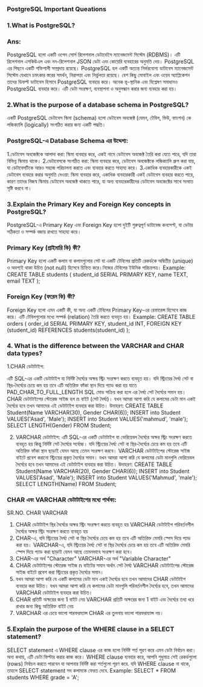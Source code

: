 ### PostgreSQL Important Queations

### 1.What is PostgreSQL?
### Ans:
 PostgreSQL হলো একটি ওপেন সোর্স রিলেশনাল ডেটাবেইস ম্যানেজমেন্ট সিস্টেম (RDBMS)। 
 এটি রিলেশনাল এসকিউএল এবং নন-রিলেশনাল JSON ডেটা এবং কোয়েরি ব্যবহারের অনুমতি দেয়।
 PostgreSQL এর পিছনে একটি শক্তিশালী সম্প্রদায় রয়েছে। PostgreSQL হল একটি অত্যন্ত নির্ভরযোগ্য 
 ডাটাবেস ম্যানেজমেন্ট সিস্টেম যেখানে চমৎকার স্তরের সমর্থন, নিরাপত্তা এবং নির্ভুলতা রয়েছে। বেশ কিছু মোবাইল
 এবং ওয়েব অ্যাপ্লিকেশন তাদের ডিফল্ট ডাটাবেস হিসাবে PostgreSQL ব্যবহার করে। অনেক ভূ-স্থানিক এবং বিশ্লেষণ সমাধানও PostgreSQL ব্যবহার করে।
এটি ডেটা সংরক্ষণ, ব্যবস্থাপনা ও অনুসন্ধান করার জন্য ব্যবহার করা হয়।

### 2.What is the purpose of a database schema in PostgreSQL?
একটি PostgreSQL ডেটাবেস স্কিমা (schema) হলো ডেটাবেস অবজেক্ট (যেমন, টেবিল, ভিউ, ফাংশন) কে লজিক্যালি (logically) সংগঠিত করার জন্য একটি পদ্ধতি।
### PostgreSQL-এ Database Schema এর উদ্দেশ্য:
1.ডেটাবেস অবজেক্টকে আলাদা করা:
স্কিমা ব্যবহার করে, একই নামে ডেটাবেস অবজেক্ট তৈরি করা যেতে পারে, যদি তারা বিভিন্ন স্কিমায় থাকে। 
2.ডেটাবেসকে সংগঠিত করা:
স্কিমা ব্যবহার করে, ডেটাবেস অবজেক্টকে লজিক্যালি  গ্রুপ করা যায়, যা ডেটাবেসটিকে আরও সহজে পরিচালনা করতে এবং ব্যবহার করতে সাহায্য করে। 
3.একাধিক ব্যবহারকারীকে একই ডেটাবেস ব্যবহার করার অনুমতি দেওয়া:
স্কিমা ব্যবহার করে, একাধিক ব্যবহারকারী একই ডেটাবেস ব্যবহার করতে পারে, কারণ তাদের নিজস্ব স্কিমায় ডেটাবেস অবজেক্ট থাকতে পারে,
যা অন্য ব্যবহারকারীদের ডেটাবেস অবজেক্টের সাথে সংঘাত সৃষ্টি করবে না। 
### 3.Explain the Primary Key and Foreign Key concepts in PostgreSQL?
PostgreSQL-এ Primary Key এবং Foreign Key হলো দুইটি গুরুত্বপূর্ণ ডাটাবেজ কনসেপ্ট, যা ডেটার সঠিকতা ও সম্পর্ক বজায় রাখতে সাহায্য করে।
### Primary Key (প্রাইমারি কি) কী?
Primary Key হলো একটি কলাম বা কলামগুলোর সেট যা একটি টেবিলের প্রতিটি রেকর্ডকে অদ্বিতীয় (unique) ও অবশ্যই থাকা উচিত (not null) হিসেবে চিহ্নিত করে।নিজের টেবিলের ইউনিক পরিচয়পত্র।
 Example:
 CREATE TABLE students (
    student_id SERIAL PRIMARY KEY,
    name TEXT,
    email TEXT
);
### Foreign Key (ফরেন কি) কী?
Foreign Key হলো এমন একটি কী, যা অন্য একটি টেবিলের Primary Key-এর রেফারেন্স হিসেবে কাজ করে। এটি টেবিলগুলোর মধ্যে সম্পর্ক (relation) তৈরি করতে ব্যবহৃত হয়।
Example:
CREATE TABLE orders (
    order_id SERIAL PRIMARY KEY,
    student_id INT,
    FOREIGN KEY (student_id) REFERENCES students(student_id)
);
### 4. What is the difference between the VARCHAR and CHAR data types?
1.CHAR ডেটাটাইপ:

এটি SQL-এর একটি ডেটাটাইপ যা নির্দিষ্ট দৈর্ঘ্যের অক্ষর স্ট্রিং সংরক্ষণ করতে ব্যবহৃত হয়। যদি স্ট্রিংয়ের দৈর্ঘ্য সেট বা স্থির-দৈর্ঘ্যের চেয়ে কম হয় তবে এটি অতিরিক্ত ফাঁকা স্থান দিয়ে প্যাড করা হয় যাতে PAD_CHAR_TO_FULL_LENGTH SQL মোড সক্রিয় করা হলে এর দৈর্ঘ্য সেট দৈর্ঘ্যের সমান হয়। CHAR ডেটাটাইপের স্টোরেজ সাইজ হল n বাইট (সেট দৈর্ঘ্য)। যখন আমরা আশা করি যে কলামের ডেটা মান একই দৈর্ঘ্যের হবে তখন আমাদের এই ডেটাটাইপ ব্যবহার করা উচিত।
উদাহরণ:
CREATE TABLE Student(Name VARCHAR(30), Gender CHAR(6));
INSERT into Student VALUES('Asad', 'Male');
INSERT into Student VALUES('mahmud', 'male');
SELECT LENGTH(Gender) FROM Student;

2. VARCHAR ডেটাটাইপ:
এটি SQL-এর একটি ডেটাটাইপ যা ভেরিয়েবল দৈর্ঘ্যের অক্ষর স্ট্রিং সংরক্ষণ করতে ব্যবহৃত হয় কিন্তু নির্দিষ্ট সেট দৈর্ঘ্যের সর্বোচ্চ। যদি স্ট্রিংয়ের দৈর্ঘ্য সেট বা স্থির-দৈর্ঘ্যের চেয়ে কম হয় তবে এটি অতিরিক্ত ফাঁকা স্থান ছাড়াই যেমন আছে তেমন সংরক্ষণ করবে। VARCHAR ডেটাটাইপের স্টোরেজ সাইজ বাইটে প্রবেশ করানো স্ট্রিংয়ের প্রকৃত দৈর্ঘ্যের সমান। যখন আমরা আশা করি যে কলামের ডেটা মানগুলি ভেরিয়েবল দৈর্ঘ্যের হবে তখন আমাদের এই ডেটাটাইপ ব্যবহার করা উচিত।
উদাহরণ:
CREATE TABLE Student(Name VARCHAR(20), Gender CHAR(6));
INSERT into Student VALUES('Asad', 'Male');
INSERT into Student VALUES('Mahmud', 'male');
SELECT LENGTH(Name) FROM Student;
### CHAR এবং VARCHAR ডেটাটাইপের মধ্যে পার্থক্য:
SR.NO. CHAR VARCHAR
1. CHAR ডেটাটাইপ স্থির দৈর্ঘ্যের অক্ষর স্ট্রিং সংরক্ষণ করতে ব্যবহৃত হয় VARCHAR ডেটাটাইপ পরিবর্তনশীল দৈর্ঘ্যের অক্ষর স্ট্রিং সংরক্ষণ করতে ব্যবহৃত হয়
2. CHAR-এ, যদি স্ট্রিংয়ের দৈর্ঘ্য সেট বা স্থির দৈর্ঘ্যের চেয়ে কম হয় তবে এটি অতিরিক্ত মেমরি স্পেস দিয়ে প্যাড করা হয়। VARCHAR-এ, যদি স্ট্রিংয়ের দৈর্ঘ্য সেট বা স্থির দৈর্ঘ্যের চেয়ে কম হয় তবে এটি অতিরিক্ত মেমরি স্পেস দিয়ে প্যাড করা ছাড়াই যেমন আছে তেমনভাবে সংরক্ষণ করা হবে।
3. CHAR-এর অর্থ "Character" VARCHAR-এর অর্থ "Variable Character"
4. CHAR ডেটাটাইপের স্টোরেজ সাইজ n বাইটের সমান অর্থাৎ সেট দৈর্ঘ্য VARCHAR ডেটাটাইপের স্টোরেজ সাইজ বাইটে প্রবেশ করা স্ট্রিংয়ের প্রকৃত দৈর্ঘ্যের সমান।
5. যখন আমরা আশা করি যে একটি কলামের ডেটা মান একই দৈর্ঘ্যের হবে তখন আমাদের CHAR ডেটাটাইপ ব্যবহার করা উচিত। যখন আমরা আশা করি যে কলামের ডেটা মানগুলি পরিবর্তনশীল দৈর্ঘ্যের হবে, তখন আমাদের VARCHAR ডেটাটাইপ ব্যবহার করা উচিত।
6. CHAR প্রতিটি অক্ষরের জন্য 1 বাইট নেয় VARCHAR প্রতিটি অক্ষরের জন্য 1 বাইট এবং দৈর্ঘ্যের তথ্য ধরে রাখার জন্য কিছু অতিরিক্ত বাইট নেয়
9. VARCHAR এর চেয়ে ভালো পারফরম্যান্স CHAR এর তুলনায় ভালো পারফরম্যান্স নয়।

### 5.Explain the purpose of the WHERE clause in a SELECT statement?
SELECT statement এ WHERE clause এর কাজ হলো নির্দিষ্ট শর্ত পূরণ করে এমন ডেটা নির্বাচন করা। অন্য কথায়, এটি ডেটা ফিল্টার করার কাজ করে। WHERE clause ব্যবহার করে, আপনি শুধুমাত্র সেই রেকর্ডগুলো (rows) নির্বাচন করতে পারবেন যা আপনার নির্দিষ্ট করা শর্তগুলো পূরণ করে. যদি WHERE clause না থাকে, তাহলে SELECT statement সব কলামকে ফেরত দেবে. 
 Example:
 SELECT * FROM students WHERE grade = 'A';

